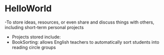 # HelloWorld
-To store ideas, resources, or even share and discuss things with others, including short-term personal projects
- Projects stored include: 
-   BookSorting: allows English teachers to automatically sort students into reading circle groups
